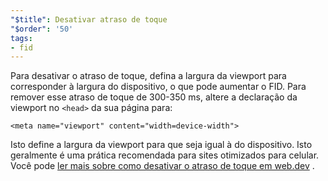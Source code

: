 ```yaml
---
"$title": Desativar atraso de toque
"$order": '50'
tags:
- fid
---
```


Para desativar o atraso de toque, defina a largura da viewport para corresponder à largura do dispositivo, o que pode aumentar o FID. Para remover esse atraso de toque de 300-350 ms, altere a declaração da viewport no `<head>` da sua página para:

```
<meta name="viewport" content="width=device-width">
```

Isto define a largura da viewport para que seja igual à do dispositivo. Isto geralmente é uma prática recomendada para sites otimizados para celular. Você pode [ler mais sobre como desativar o atraso de toque em web.dev](https://developers.google.com/web/updates/2013/12/300ms-tap-delay-gone-away) .
